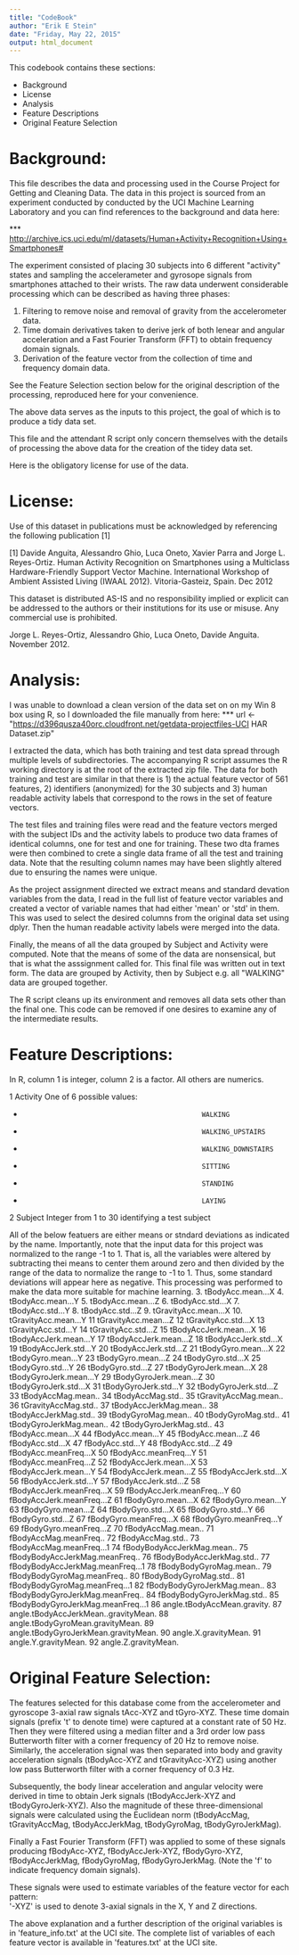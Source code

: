```yaml
---
title: "CodeBook"
author: "Erik E Stein"
date: "Friday, May 22, 2015"
output: html_document
---
```


This codebook contains these sections:

* Background
* License
* Analysis
* Feature Descriptions
* Original Feature Selection


Background:
===========
This file describes the data and processing used in the Course Project for Getting and Cleaning Data. 
The data in this project is sourced from an experiment conducted by conducted by the UCI Machine Learning 
Laboratory and you can find references to the background and data here:

*** http://archive.ics.uci.edu/ml/datasets/Human+Activity+Recognition+Using+Smartphones#

The experiment consisted of placing 30 subjects into 6 different "activity" states and sampling the accelerameter
and gyrosope signals from smartphones attached to their wrists. The raw data underwent considerable processing 
which can be described as having three phases:
  1) Filtering to remove noise and removal of gravity from the accelerometer data.
  2) Time domain derivatives taken to derive jerk of both lenear and angular acceleration and a Fast Fourier Transform (FFT) to obtain frequency domain signals.
  3) Derivation of the feature vector from the collection of time and frequency domain data.

See the Feature Selection section below for the original description of the processing, reproduced here for your convenience.

The above data serves as the inputs to this project, the goal of which is to produce a tidy data set.

This file and the attendant R script only concern themselves with the details of processing the above data for the creation of the tidey data set. 

Here is the obligatory license for use of the data.

License:
========
Use of this dataset in publications must be acknowledged by referencing the following publication [1]

[1] Davide Anguita, Alessandro Ghio, Luca Oneto, Xavier Parra and Jorge L. Reyes-Ortiz. Human Activity
Recognition on Smartphones using a Multiclass Hardware-Friendly Support Vector Machine. International
Workshop of Ambient Assisted Living (IWAAL 2012). Vitoria-Gasteiz, Spain. Dec 2012

This dataset is distributed AS-IS and no responsibility implied or explicit can be addressed to the
authors or their institutions for its use or misuse. Any commercial use is prohibited.

Jorge L. Reyes-Ortiz, Alessandro Ghio, Luca Oneto, Davide Anguita. November 2012.

Analysis:
=========

I was unable to download a clean version of the data set on on my Win 8 box using R, so I downloaded the file
manually from here:
*** url <- "https://d396qusza40orc.cloudfront.net/getdata-projectfiles-UCI HAR Dataset.zip"

I extracted the data, which has both training and test data spread through multiple levels of subdirectories.
The accompanying R script assumes the R working directory is at the root of the extracted zip file. The data for both training and test are similar in that there is 1) the actual feature vector of 561 features, 2) identifiers (anonymized) for the 30 subjects and 3) human readable activity labels that correspond to the rows in the set of feature vectors.

The test files and training files were read and the feature vectors merged with the subject IDs and the activity labels to produce two data frames of identical columns, one for test and one for training. These two dta frames were then combined to crete a single data frame of all the test and training data. Note that the resulting column names may have been slightly altered due to ensuring the names were unique.

As the project assignment directed we extract means and standard devation variables from the data, I read in the full list of feature vector variables and created a vector of variable names that had either 'mean' or 'std' in them. This was used to select the desired columns from the original data set using dplyr. Then the human readable activity labels were merged into the data.

Finally, the means of all the data grouped by Subject and Activity were computed. Note that the means of some of the 
data are nonsensical, but that is what the asssignment called for. This final file was written out in text form. The data are grouped by Activity, then by Subject e.g. all "WALKING" data are grouped together.

The R script cleans up its environment and removes all data sets other than the final one. This code can be removed if one desires to examine any of the intermediate results.

Feature Descriptions:
=====================
In R, column 1 is integer, column 2 is a factor. All others are numerics.


1                              Activity One of 6 possible values:
*                                                  WALKING
*                                                  WALKING_UPSTAIRS
*                                                  WALKING_DOWNSTAIRS
*                                                  SITTING
*                                                  STANDING
*                                                  LAYING
2                               Subject Integer from 1 to 30 identifying a test subject

All of the below featuers are either means or stndard deviations as indicated by the name. Importantly, note that the input data for this project was normalized to the range -1 to 1. That is, all the variables were altered by subtracting thei means to center them around zero and then divided by the range of the data to normalize the range to -1 to 1. Thus, some standard deviations will appear here as negative. This processing was performed to make the data more suitable for machine learning.
3.                     tBodyAcc.mean...X
4.                     tBodyAcc.mean...Y
5.                     tBodyAcc.mean...Z
6.                      tBodyAcc.std...X
7.                      tBodyAcc.std...Y
8.                      tBodyAcc.std...Z
9.                  tGravityAcc.mean...X
10.                 tGravityAcc.mean...Y
11                 tGravityAcc.mean...Z
12                  tGravityAcc.std...X
13                  tGravityAcc.std...Y
14                  tGravityAcc.std...Z
15                tBodyAccJerk.mean...X
16                tBodyAccJerk.mean...Y
17                tBodyAccJerk.mean...Z
18                 tBodyAccJerk.std...X
19                 tBodyAccJerk.std...Y
20                 tBodyAccJerk.std...Z
21                   tBodyGyro.mean...X
22                   tBodyGyro.mean...Y
23                   tBodyGyro.mean...Z
24                    tBodyGyro.std...X
25                    tBodyGyro.std...Y
26                    tBodyGyro.std...Z
27               tBodyGyroJerk.mean...X
28               tBodyGyroJerk.mean...Y
29               tBodyGyroJerk.mean...Z
30                tBodyGyroJerk.std...X
31                tBodyGyroJerk.std...Y
32                tBodyGyroJerk.std...Z
33                   tBodyAccMag.mean..
34                    tBodyAccMag.std..
35                tGravityAccMag.mean..
36                 tGravityAccMag.std..
37               tBodyAccJerkMag.mean..
38                tBodyAccJerkMag.std..
39                  tBodyGyroMag.mean..
40                   tBodyGyroMag.std..
41              tBodyGyroJerkMag.mean..
42               tBodyGyroJerkMag.std..
43                    fBodyAcc.mean...X
44                    fBodyAcc.mean...Y
45                    fBodyAcc.mean...Z
46                     fBodyAcc.std...X
47                     fBodyAcc.std...Y
48                     fBodyAcc.std...Z
49                fBodyAcc.meanFreq...X
50                fBodyAcc.meanFreq...Y
51                fBodyAcc.meanFreq...Z
52                fBodyAccJerk.mean...X
53                fBodyAccJerk.mean...Y
54                fBodyAccJerk.mean...Z
55                 fBodyAccJerk.std...X
56                 fBodyAccJerk.std...Y
57                 fBodyAccJerk.std...Z
58            fBodyAccJerk.meanFreq...X
59            fBodyAccJerk.meanFreq...Y
60            fBodyAccJerk.meanFreq...Z
61                   fBodyGyro.mean...X
62                   fBodyGyro.mean...Y
63                   fBodyGyro.mean...Z
64                    fBodyGyro.std...X
65                    fBodyGyro.std...Y
66                    fBodyGyro.std...Z
67               fBodyGyro.meanFreq...X
68               fBodyGyro.meanFreq...Y
69               fBodyGyro.meanFreq...Z
70                   fBodyAccMag.mean..
71               fBodyAccMag.meanFreq..
72                    fBodyAccMag.std..
73             fBodyAccMag.meanFreq...1
74           fBodyBodyAccJerkMag.mean..
75       fBodyBodyAccJerkMag.meanFreq..
76            fBodyBodyAccJerkMag.std..
77     fBodyBodyAccJerkMag.meanFreq...1
78              fBodyBodyGyroMag.mean..
79          fBodyBodyGyroMag.meanFreq..
80               fBodyBodyGyroMag.std..
81        fBodyBodyGyroMag.meanFreq...1
82          fBodyBodyGyroJerkMag.mean..
83      fBodyBodyGyroJerkMag.meanFreq..
84           fBodyBodyGyroJerkMag.std..
85    fBodyBodyGyroJerkMag.meanFreq...1
86          angle.tBodyAccMean.gravity.
87 angle.tBodyAccJerkMean..gravityMean.
88     angle.tBodyGyroMean.gravityMean.
89 angle.tBodyGyroJerkMean.gravityMean.
90                 angle.X.gravityMean.
91                 angle.Y.gravityMean.
92                 angle.Z.gravityMean.

Original Feature Selection: 
===========================

The features selected for this database come from the accelerometer and gyroscope 3-axial raw signals tAcc-XYZ and tGyro-XYZ. These time domain signals (prefix 't' to denote time) were captured at a constant rate of 50 Hz. Then they were filtered using a median filter and a 3rd order low pass Butterworth filter with a corner frequency of 20 Hz to remove noise. Similarly, the acceleration signal was then separated into body and gravity acceleration signals (tBodyAcc-XYZ and tGravityAcc-XYZ) using another low pass Butterworth filter with a corner frequency of 0.3 Hz. 

Subsequently, the body linear acceleration and angular velocity were derived in time to obtain Jerk signals (tBodyAccJerk-XYZ and tBodyGyroJerk-XYZ). Also the magnitude of these three-dimensional signals were calculated using the Euclidean norm (tBodyAccMag, tGravityAccMag, tBodyAccJerkMag, tBodyGyroMag, tBodyGyroJerkMag). 

Finally a Fast Fourier Transform (FFT) was applied to some of these signals producing fBodyAcc-XYZ, fBodyAccJerk-XYZ, fBodyGyro-XYZ, fBodyAccJerkMag, fBodyGyroMag, fBodyGyroJerkMag. (Note the 'f' to indicate frequency domain signals). 

These signals were used to estimate variables of the feature vector for each pattern:  
'-XYZ' is used to denote 3-axial signals in the X, Y and Z directions.

The above explanation and a further description of the original variables is in 'feature_info.txt' at the UCI site.
The complete list of variables of each feature vector is available in 'features.txt' at the UCI site.

